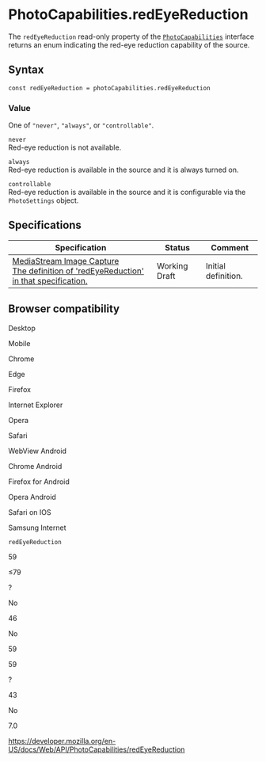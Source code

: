 # PhotoCapabilities.redEyeReduction

The `redEyeReduction` read-only property of the [`PhotoCapabilities`](../photocapabilities) interface returns an enum indicating the red-eye reduction capability of the source.

## Syntax

    const redEyeReduction = photoCapabilities.redEyeReduction

### Value

One of `"never"`, `"always"`, or `"controllable"`.

`never`  
Red-eye reduction is not available.

`always`  
Red-eye reduction is available in the source and it is always turned on.

`controllable`  
Red-eye reduction is available in the source and it is configurable via the <span class="page-not-created">`PhotoSettings`</span> object.

## Specifications

<table><thead><tr class="header"><th>Specification</th><th>Status</th><th>Comment</th></tr></thead><tbody><tr class="odd"><td><a href="https://w3c.github.io/mediacapture-image/#dom-photocapabilities-redeyereduction">MediaStream Image Capture<br />
<span class="small">The definition of 'redEyeReduction' in that specification.</span></a></td><td><span class="spec-wd">Working Draft</span></td><td>Initial definition.</td></tr></tbody></table>

## Browser compatibility

Desktop

Mobile

Chrome

Edge

Firefox

Internet Explorer

Opera

Safari

WebView Android

Chrome Android

Firefox for Android

Opera Android

Safari on IOS

Samsung Internet

`redEyeReduction`

59

≤79

?

No

46

No

59

59

?

43

No

7.0

<a href="https://developer.mozilla.org/en-US/docs/Web/API/PhotoCapabilities/redEyeReduction" class="_attribution-link">https://developer.mozilla.org/en-US/docs/Web/API/PhotoCapabilities/redEyeReduction</a>
